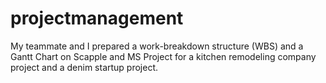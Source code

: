 # projectmanagement
My teammate and I prepared a work-breakdown structure (WBS) and a Gantt Chart on Scapple and MS Project for a kitchen remodeling company project and a denim startup project. 
